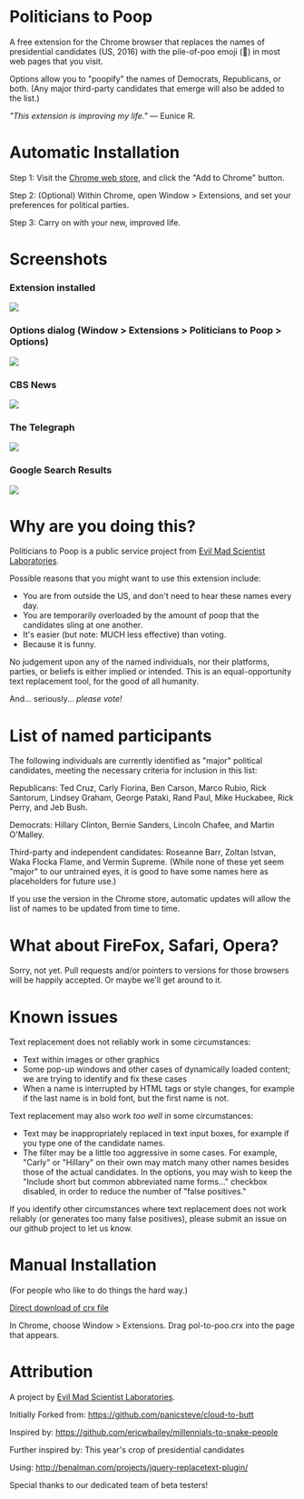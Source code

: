 Politicians to Poop
=============

A free extension for the Chrome browser that replaces the names of presidential candidates (US, 2016) with the pile-of-poo emoji (💩) in most web pages that you visit.

Options allow you to "poopify" the names of Democrats, Republicans, or both. (Any major third-party candidates that emerge will also be added to the list.) 
 

*"This extension is improving my life."*
	&mdash; Eunice R.



Automatic Installation
=============

Step 1: Visit the [Chrome web store](https://chrome.google.com/webstore/detail/politicians-to-poop/fghbpihcplaofldgkofhbbcgdfgikcnp), and click the "Add to Chrome" button. 

Step 2: (Optional) Within Chrome, open Window > Extensions, and set your preferences for political parties.

Step 3: Carry on with your new, improved life. 




Screenshots
=============


### Extension installed
![](http://i.imgur.com/9LQpBzs.jpg)


### Options dialog (Window > Extensions > Politicians to Poop > Options)
![](http://i.imgur.com/RZglvLS.jpg) 


### CBS News
![](http://i.imgur.com/zeNRpxO.jpg)

### The Telegraph
![](http://i.imgur.com/WUEoHaD.jpg)

### Google Search Results
![](http://i.imgur.com/YT1OcAc.jpg)







Why are you doing this?
=============

Politicians to Poop is a public service project from <a href="http://www.evilmadscientist.com" title="Evil Mad Scientist Laboratories">Evil Mad Scientist Laboratories</a>. 

Possible reasons that you might want to use this extension include:

* You are from outside the US, and don't need to hear these names every day.
* You are temporarily overloaded by the amount of poop that the candidates sling at one another.
* It's easier (but note: MUCH less effective) than voting.
* Because it is funny.


No judgement upon any of the named individuals, nor their platforms, parties, or beliefs is either implied or intended. This is an equal-opportunity text replacement tool, for the good of all humanity.

And... seriously... *please vote!*


List of named participants
=============

The following individuals are currently identified as "major" political candidates, meeting the necessary criteria for inclusion in this list:

Republicans: Ted Cruz, Carly Fiorina, Ben Carson, Marco Rubio, Rick Santorum, Lindsey Graham, George Pataki, Rand Paul, Mike Huckabee, Rick Perry, and Jeb Bush.

Democrats: Hillary Clinton, Bernie Sanders, Lincoln Chafee, and Martin O'Malley.

Third-party and independent candidates: Roseanne Barr, Zoltan Istvan, Waka Flocka Flame, and Vermin Supreme. (While none of these yet seem "major" to our untrained eyes, it is good to have some names here as placeholders for future use.)


If you use the version in the Chrome store, automatic updates will allow the list of names to be updated from time to time.


What about FireFox, Safari, Opera?
=============

Sorry, not yet. Pull requests and/or pointers to versions for those browsers will be happily accepted. Or maybe we'll get around to it.



Known issues
=============

Text replacement does not reliably work in some circumstances:
* Text within images or other graphics 
* Some pop-up windows and other cases of dynamically loaded content; we are trying to identify and fix these cases
* When a name is interrupted by HTML tags or style changes, for example if the last name is in bold font, but the first name is not.

Text replacement may also work *too well* in some circumstances:
* Text may be inappropriately replaced in text input boxes, for example if you type one of the candidate names.
* The filter may be a little too aggressive in some cases. For example, "Carly" or "Hillary" on their own may match many other names besides those of the actual candidates. In the options, you may wish to keep the "Include short but common abbreviated name forms..." checkbox disabled, in order to reduce the number of "false positives."

If you identify other circumstances where text replacement does not work reliably (or generates too many false positives), please submit an issue on our github project to let us know.




Manual Installation
=============

(For people who like to do things the hard way.)

[Direct download of crx file](https://github.com/evil-mad/politicians-to-poop/blob/master/pol-to-poo.crx?raw=true)

In Chrome, choose Window > Extensions. Drag pol-to-poo.crx into the page that appears.




Attribution
=============

A project by <a href="http://www.evilmadscientist.com" title="Evil Mad Scientist Laboratories">Evil Mad Scientist Laboratories</a>.

Initially Forked from: https://github.com/panicsteve/cloud-to-butt

Inspired by: https://github.com/ericwbailey/millennials-to-snake-people

Further inspired by: This year's crop of presidential candidates

Using: http://benalman.com/projects/jquery-replacetext-plugin/

Special thanks to our dedicated team of beta testers!
